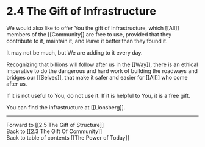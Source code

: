 # 2.4 The Gift of Infrastructure

We would also like to offer You the gift of Infrastructure, which [[All]] members of the [[Community]] are free to use, provided that they contribute to it, maintain it, and leave it better than they found it. 

It may not be much, but We are adding to it every day. 

Recognizing that billions will follow after us in the [[Way]], there is an ethical imperative to do the dangerous and hard work of building the roadways and bridges our [[Selves]], that make it safer and easier for [[All]] who come after us. 

If it is not useful to You, do not use it. If it is helpful to You, it is a free gift.  

You can find the infrastructure at [[Lionsberg]]. 

___

Forward to [[2.5 The Gift of Structure]]  
Back to [[2.3 The Gift Of Community]]  
Back to table of contents [[The Power of Today]]  